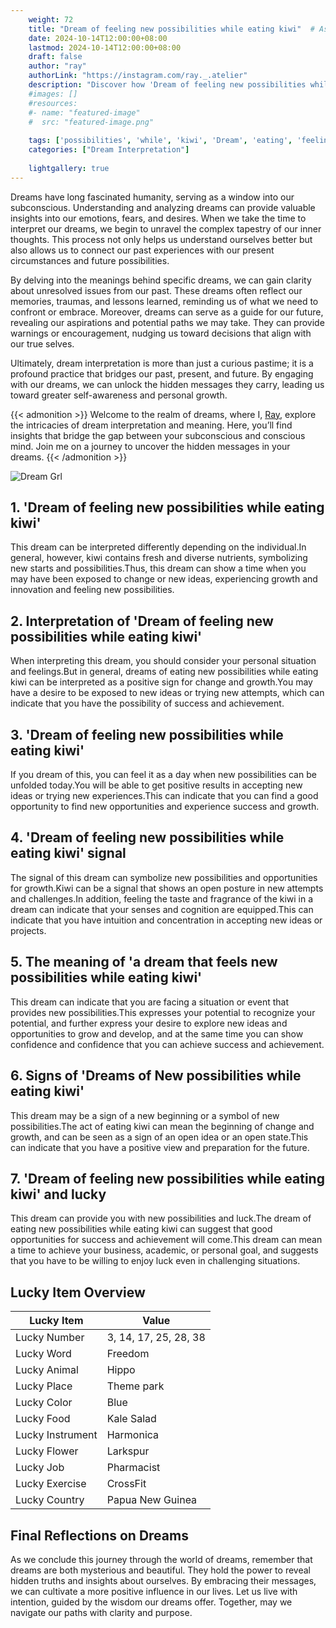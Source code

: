 ```yaml
---
    weight: 72
    title: "Dream of feeling new possibilities while eating kiwi"  # Assuming 'title' column exists
    date: 2024-10-14T12:00:00+08:00
    lastmod: 2024-10-14T12:00:00+08:00
    draft: false
    author: "ray"
    authorLink: "https://instagram.com/ray._.atelier"
    description: "Discover how 'Dream of feeling new possibilities while eating kiwi' can interpret your future and uncover its significant meanings in your life."
    #images: []
    #resources:
    #- name: "featured-image"
    #  src: "featured-image.png"
    
    tags: ['possibilities', 'while', 'kiwi', 'Dream', 'eating', 'feeling', 'new']
    categories: ["Dream Interpretation"]
    
    lightgallery: true
---
```

    
Dreams have long fascinated humanity, serving as a window into our subconscious. Understanding and analyzing dreams can provide valuable insights into our emotions, fears, and desires. When we take the time to interpret our dreams, we begin to unravel the complex tapestry of our inner thoughts. This process not only helps us understand ourselves better but also allows us to connect our past experiences with our present circumstances and future possibilities.

By delving into the meanings behind specific dreams, we can gain clarity about unresolved issues from our past. These dreams often reflect our memories, traumas, and lessons learned, reminding us of what we need to confront or embrace. Moreover, dreams can serve as a guide for our future, revealing our aspirations and potential paths we may take. They can provide warnings or encouragement, nudging us toward decisions that align with our true selves.

Ultimately, dream interpretation is more than just a curious pastime; it is a profound practice that bridges our past, present, and future. By engaging with our dreams, we can unlock the hidden messages they carry, leading us toward greater self-awareness and personal growth.

{{< admonition >}}
Welcome to the realm of dreams, where I, [Ray](https://instagram.com/ray._.atelier), explore the intricacies of dream interpretation and meaning. Here, you’ll find insights that bridge the gap between your subconscious and conscious mind. Join me on a journey to uncover the hidden messages in your dreams.
{{< /admonition >}}

![Dream Grl](https://cdn.pixabay.com/photo/2017/11/02/03/35/gothic-2910057_1280.jpg "Dream Grl")

## 1. 'Dream of feeling new possibilities while eating kiwi'
This dream can be interpreted differently depending on the individual.In general, however, kiwi contains fresh and diverse nutrients, symbolizing new starts and possibilities.Thus, this dream can show a time when you may have been exposed to change or new ideas, experiencing growth and innovation and feeling new possibilities.

## 2. Interpretation of 'Dream of feeling new possibilities while eating kiwi'
When interpreting this dream, you should consider your personal situation and feelings.But in general, dreams of eating new possibilities while eating kiwi can be interpreted as a positive sign for change and growth.You may have a desire to be exposed to new ideas or trying new attempts, which can indicate that you have the possibility of success and achievement.

## 3. 'Dream of feeling new possibilities while eating kiwi'
If you dream of this, you can feel it as a day when new possibilities can be unfolded today.You will be able to get positive results in accepting new ideas or trying new experiences.This can indicate that you can find a good opportunity to find new opportunities and experience success and growth.

## 4. 'Dream of feeling new possibilities while eating kiwi' signal
The signal of this dream can symbolize new possibilities and opportunities for growth.Kiwi can be a signal that shows an open posture in new attempts and challenges.In addition, feeling the taste and fragrance of the kiwi in a dream can indicate that your senses and cognition are equipped.This can indicate that you have intuition and concentration in accepting new ideas or projects.

## 5. The meaning of 'a dream that feels new possibilities while eating kiwi'
This dream can indicate that you are facing a situation or event that provides new possibilities.This expresses your potential to recognize your potential, and further express your desire to explore new ideas and opportunities to grow and develop, and at the same time you can show confidence and confidence that you can achieve success and achievement.

## 6. Signs of 'Dreams of New possibilities while eating kiwi'
This dream may be a sign of a new beginning or a symbol of new possibilities.The act of eating kiwi can mean the beginning of change and growth, and can be seen as a sign of an open idea or an open state.This can indicate that you have a positive view and preparation for the future.

## 7. 'Dream of feeling new possibilities while eating kiwi' and lucky
This dream can provide you with new possibilities and luck.The dream of eating new possibilities while eating kiwi can suggest that good opportunities for success and achievement will come.This dream can mean a time to achieve your business, academic, or personal goal, and suggests that you have to be willing to enjoy luck even in challenging situations.

## Lucky Item Overview
| Lucky Item          | Value              |
|---------------|--------------------|
| Lucky Number        | 3, 14, 17, 25, 28, 38  |
| Lucky Word          | Freedom |
| Lucky Animal        | Hippo |
| Lucky Place         | Theme park     |
| Lucky Color         | Blue     |
| Lucky Food          | Kale Salad      |
| Lucky Instrument    | Harmonica |
| Lucky Flower        | Larkspur    |
| Lucky Job           | Pharmacist       |
| Lucky Exercise      | CrossFit  |
| Lucky Country       | Papua New Guinea    |


##  Final Reflections on Dreams

As we conclude this journey through the world of dreams, remember that dreams are both mysterious and beautiful. They hold the power to reveal hidden truths and insights about ourselves. By embracing their messages, we can cultivate a more positive influence in our lives. Let us live with intention, guided by the wisdom our dreams offer. Together, may we navigate our paths with clarity and purpose.
